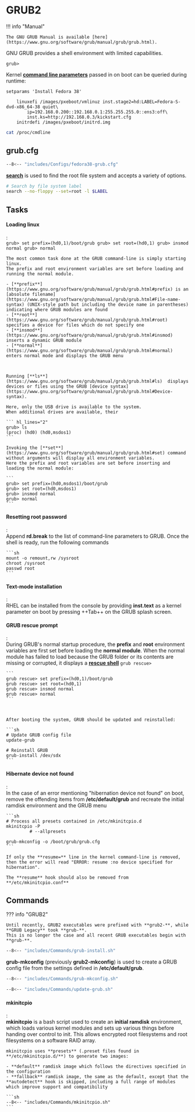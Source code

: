 # GRUB2

!!! info "Manual"

    The GNU GRUB Manual is available [here](https://www.gnu.org/software/grub/manual/grub/grub.html).


GNU GRUB provides a shell environment with limited capabilities.

```
grub>
```



Kernel [**command line parameters**](https://www.kernel.org/doc/html/v4.14/admin-guide/kernel-parameters.html) passed in on boot can be queried during runtime:

```grub
setparams 'Install Fedora 38'

    linuxefi /images/pxeboot/vmlinuz inst.stage2=hd:LABEL=Fedora-S-dvd-x86_64-38 quiet\
        ip=192.168.0.200::192.168.0.1:255.255.255.0::ens3:off\
        inst.ks=http://192.168.0.3/kickstart.cfg
    initrdefi /images/pxeboot/initrd.img
```

```sh
cat /proc/cmdline
```

## grub.cfg

```sh title="Fedora 38 grub.cfg"
--8<-- "includes/Configs/fedora38-grub.cfg"
```

[**search**](https://www.gnu.org/software/grub/manual/grub/html_node/search.html) is used to find the root file system and accepts a variety of options.

```sh
# Search by file system label
search --no-floppy --set=root -l $LABEL
```

## Tasks

#### Loading linux
:   
    ```
    grub> set prefix=(hd0,1)/boot/grub
    grub> set root=(hd0,1)
    grub> insmod normal
    grub> normal
    ```

    The most common task done at the GRUB command-line is simply starting linux.
    The prefix and root environment variables are set before loading and running the normal module.
    
    - [**prefix**](https://www.gnu.org/software/grub/manual/grub/grub.html#prefix) is an [absolute filename](https://www.gnu.org/software/grub/manual/grub/grub.html#File-name-syntax) (UNIX-style path but including the device name in parentheses) indicating where GRUB modules are found
    - [**root**](https://www.gnu.org/software/grub/manual/grub/grub.html#root) specifies a device for files which do not specify one
    - [**insmod**](https://www.gnu.org/software/grub/manual/grub/grub.html#insmod) inserts a dynamic GRUB module
    - [**normal**](https://www.gnu.org/software/grub/manual/grub/grub.html#normal) enters normal mode and displays the GRUB menu



    Running [**ls**](https://www.gnu.org/software/grub/manual/grub/grub.html#ls)  displays devices or files using the GRUB [device syntax](https://www.gnu.org/software/grub/manual/grub/grub.html#Device-syntax).
    
    Here, only the USB drive is available to the system.
    When additional drives are available, their

    ``` hl_lines="2"
    grub> ls
    (proc) (hd0) (hd0,msdos1)
    ```
    
    Invoking the [**set**](https://www.gnu.org/software/grub/manual/grub/grub.html#set) command without arguments will display all environment variables.
    Here the prefix and root variables are set before inserting and loading the normal module:
    
    ```
    grub> set prefix=(hd0,msdos1)/boot/grub
    grub> set root=(hd0,msdos1)
    grub> insmod normal
    grub> normal
    ```

#### Resetting root password
:   
    Append **rd.break** to the list of command-line parameters to GRUB.
    Once the shell is ready, run the following commands
    
    ```sh
    mount -o remount,rw /sysroot
    chroot /sysroot
    passwd root
    ```

#### Text-mode installation
:   
    RHEL can be installed from the console by providing **inst.text** as a kernel parameter on boot by pressing ++Tab++ on the GRUB splash screen.

#### GRUB rescue prompt
:   
    During GRUB's normal startup procedure, the **prefix** and **root** environment variables are first set before loading the **normal module**.
    When the normal module has failed to load because the GRUB folder or its contents are missing or corrupted, it displays a [**rescue shell**](https://www.gnu.org/software/grub/manual/grub/grub.html#GRUB-only-offers-a-rescue-shell)
    ```
    grub rescue>
    ``` 

    ```
    grub rescue> set prefix=(hd0,1)/boot/grub
    grub rescue> set root=(hd0,1)
    grub rescue> insmod normal
    grub rescue> normal
    ```



    After booting the system, GRUB should be updated and reinstalled:

    ```sh
    # Update GRUB config file
    update-grub

    # Reinstall GRUB
    grub-install /dev/sdx
    ```


#### Hibernate device not found
:   
    In the case of an error mentioning "hibernation device not found" on boot, remove the offending items from **/etc/default/grub** and recreate the initial ramdisk environment and the GRUB menu

    ```sh
    # Process all presets contained in /etc/mkinitcpio.d
    mkinitcpio -P 
             # --allpresets 
    
    grub-mkconfig -o /boot/grub/grub.cfg
    ```

    If only the **resume=** line in the kernel command-line is removed, then the error will read "ERROR: resume :no device specified for hibernation".

    The **resume** hook should also be removed from **/etc/mkinitcpio.conf**

## Commands

??? info "GRUB2"

    Until recently, GRUB2 executables were prefixed with **grub2-**, while **GRUB Legacy** took **grub-**.
    This is no longer the case and all recent GRUB executables begin with **grub-**.

```sh title="grub-install"
--8<-- "includes/Commands/grub-install.sh"
```

**grub-mkconfig** (previously **grub2-mkconfig**) is used to create a GRUB config file from the settings defined in **/etc/default/grub**.

```sh title="grub-mkconfig"
--8<-- "includes/Commands/grub-mkconfig.sh"
```

```sh title="update-grub"
--8<-- "includes/Commands/update-grub.sh"
```

#### mkinitcpio
:   
    **mkinitcpio** is a bash script used to create an **initial ramdisk** environment, which loads various kernel modules and sets up various things before handing over control to init.
    This allows encrypted root filesystems and root filesystems on a software RAID array.

    mkinitcpio uses **presets** (.preset files found in **/etc/mkinitcpio.d/**) to generate two images:

    - **default** ramdisk image which follows the directives specified in the configuration
    - **fallback** ramdisk image, the same as the default, except that the **autodetect** hook is skipped, including a full range of modules which improve support and compatibility

    ```sh
    --8<-- "includes/Commands/mkinitcpio.sh"
    ```